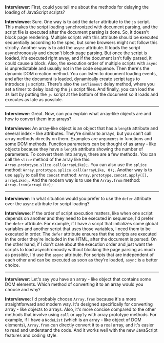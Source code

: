 **Interviewer**: First, could you tell me about the methods for delaying the loading of JavaScript scripts?

**Interviewee**: Sure. One way is to add the `defer` attribute to the `js` script. This makes the script loading synchronized with document parsing, and the script file is executed after the document parsing is done. So, it doesn't block page rendering. Multiple scripts with this attribute should be executed sequentially according to the spec, but some browsers might not follow this strictly. Another way is to add the `async` attribute. It loads the script asynchronously and doesn't block page parsing. But once the script is loaded, it's executed right away, and if the document isn't fully parsed, it could cause a block. Also, the execution order of multiple scripts with `async` is unpredictable and usually not in the code sequence. Then there's the dynamic DOM creation method. You can listen to document loading events, and after the document is loaded, dynamically create script tags to introduce `js` scripts. There's also the `setTimeout` delay method, where you set a timer to delay loading the `js` script files. And finally, you can load the `JS` last by putting the `js` script at the bottom of the document so it loads and executes as late as possible.

------

**Interviewer**: Great. Now, can you explain what array-like objects are and how to convert them into arrays?

**Interviewee**: An array-like object is an object that has a `length` attribute and several index - like attributes. They're similar to arrays, but you can't call array methods directly on them. Examples are `arguments` in functions and some DOM methods. Function parameters can be thought of as array - like objects because they have a `length` attribute showing the number of parameters. To convert them into arrays, there are a few methods. You can call the `slice` method of the array like this: `Array.prototype.slice.call(arrayLike);`. You can also use the `splice` method: `Array.prototype.splice.call(arrayLike, 0);`. Another way is to use `apply` to call the `concat` method: `Array.prototype.concat.apply([], arrayLike);`. And the modern way is to use the `Array.from` method: `Array.from(arrayLike);`

------

**Interviewer**: In what situation would you prefer to use the `defer` attribute over the `async` attribute for script loading?

**Interviewee**: If the order of script execution matters, like when one script depends on another and they need to be executed in sequence, I'd prefer the `defer` attribute. For example, if I have a script that initializes some global variables and another script that uses those variables, I need them to be executed in order. The `defer` attribute ensures that the scripts are executed in the order they're included in the HTML, after the document is parsed. On the other hand, if I don't care about the execution order and just want the scripts to load asynchronously without blocking the page parsing as much as possible, I'd use the `async` attribute. For scripts that are independent of each other and can be executed as soon as they're loaded, `async` is a better choice.

------

**Interviewer**: Let's say you have an array - like object that contains some DOM elements. Which method of converting it to an array would you choose and why?

**Interviewee**: I'd probably choose `Array.from` because it's a more straightforward and modern way. It's designed specifically for converting array - like objects to arrays. Also, it's more concise compared to the other methods that involve using `call` or `apply` with array prototype methods. For example, if I have a `NodeList` (which is an array - like object of DOM elements), `Array.from` can directly convert it to a real array, and it's easier to read and understand the code. And it works well with the new JavaScript features and coding style.
